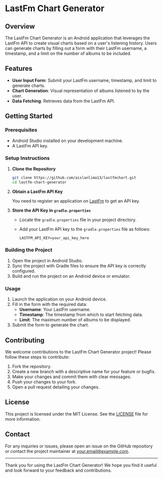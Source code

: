 # LastFm Chart Generator

## Overview

The LastFm Chart Generator is an Android application that leverages the LastFm API to create visual charts based on a user's listening history. Users can generate charts by filling out a form with their LastFm username, a timestamp, and a limit on the number of albums to be included.

## Features

- **User Input Form**: Submit your LastFm username, timestamp, and limit to generate charts.
- **Chart Generation**: Visual representation of albums listened to by the user.
- **Data Fetching**: Retrieves data from the LastFm API.

## Getting Started

### Prerequisites

- Android Studio installed on your development machine.
- A LastFm API key.

### Setup Instructions

1. **Clone the Repository**

   ```bash
   git clone https://github.com/aislanlima13/lastfmchart.git
   cd lastfm-chart-generator
   ```

2. **Obtain a LastFm API Key**

   You need to register an application on [LastFm](https://www.last.fm/api) to get an API key.

3. **Store the API Key in `gradle.properties`**

   - Locate the `gradle.properties` file in your project directory.
   - Add your LastFm API key to the `gradle.properties` file as follows:

     ```properties
     LASTFM_API_KEY=your_api_key_here
     ```

### Building the Project

1. Open the project in Android Studio.
2. Sync the project with Gradle files to ensure the API key is correctly configured.
3. Build and run the project on an Android device or emulator.

### Usage

1. Launch the application on your Android device.
2. Fill in the form with the required data:
   - **Username**: Your LastFm username.
   - **Timestamp**: The timestamp from which to start fetching data.
   - **Limit**: The maximum number of albums to be displayed.
3. Submit the form to generate the chart.

## Contributing

We welcome contributions to the LastFm Chart Generator project! Please follow these steps to contribute:

1. Fork the repository.
2. Create a new branch with a descriptive name for your feature or bugfix.
3. Make your changes and commit them with clear messages.
4. Push your changes to your fork.
5. Open a pull request detailing your changes.

## License

This project is licensed under the MIT License. See the [LICENSE](LICENSE) file for more information.

## Contact

For any inquiries or issues, please open an issue on the GitHub repository or contact the project maintainer at [your.email@example.com](aislan.martins99@gmail.com).

---

Thank you for using the LastFm Chart Generator! We hope you find it useful and look forward to your feedback and contributions.

            
